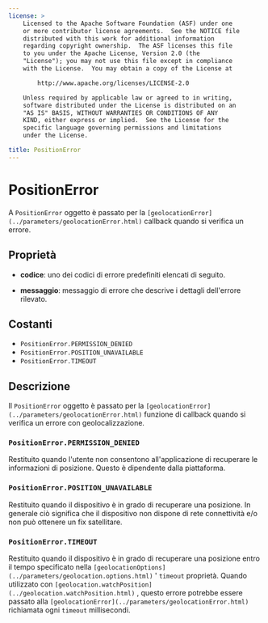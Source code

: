 ```yaml
---
license: >
    Licensed to the Apache Software Foundation (ASF) under one
    or more contributor license agreements.  See the NOTICE file
    distributed with this work for additional information
    regarding copyright ownership.  The ASF licenses this file
    to you under the Apache License, Version 2.0 (the
    "License"); you may not use this file except in compliance
    with the License.  You may obtain a copy of the License at

        http://www.apache.org/licenses/LICENSE-2.0

    Unless required by applicable law or agreed to in writing,
    software distributed under the License is distributed on an
    "AS IS" BASIS, WITHOUT WARRANTIES OR CONDITIONS OF ANY
    KIND, either express or implied.  See the License for the
    specific language governing permissions and limitations
    under the License.

title: PositionError
---
```


# PositionError

A `PositionError` oggetto è passato per la `[geolocationError](../parameters/geolocationError.html)` callback quando si verifica un errore.

## Proprietà

*   **codice**: uno dei codici di errore predefiniti elencati di seguito.

*   **messaggio**: messaggio di errore che descrive i dettagli dell'errore rilevato.

## Costanti

*   `PositionError.PERMISSION_DENIED`
*   `PositionError.POSITION_UNAVAILABLE`
*   `PositionError.TIMEOUT`

## Descrizione

Il `PositionError` oggetto è passato per la `[geolocationError](../parameters/geolocationError.html)` funzione di callback quando si verifica un errore con geolocalizzazione.

### `PositionError.PERMISSION_DENIED`

Restituito quando l'utente non consentono all'applicazione di recuperare le informazioni di posizione. Questo è dipendente dalla piattaforma.

### `PositionError.POSITION_UNAVAILABLE`

Restituito quando il dispositivo è in grado di recuperare una posizione. In generale ciò significa che il dispositivo non dispone di rete connettività e/o non può ottenere un fix satellitare.

### `PositionError.TIMEOUT`

Restituito quando il dispositivo è in grado di recuperare una posizione entro il tempo specificato nella `[geolocationOptions](../parameters/geolocation.options.html)` ' `timeout` proprietà. Quando utilizzato con `[geolocation.watchPosition](../geolocation.watchPosition.html)` , questo errore potrebbe essere passato alla `[geolocationError](../parameters/geolocationError.html)` richiamata ogni `timeout` millisecondi.